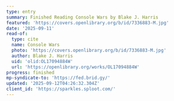 ```yaml
---
type: entry
summary: Finished Reading Console Wars by Blake J. Harris
featured: 'https://covers.openlibrary.org/b/id/7336883-M.jpg'
date: '2025-09-11'
read-of:
  type: cite
  name: Console Wars
  photo: 'https://covers.openlibrary.org/b/id/7336883-M.jpg'
  author: Blake J. Harris
  uid: 'olid:OL17094884W'
  url: 'https://openlibrary.org/works/OL17094884W'
progress: finished
mp-syndicate-to: 'https://fed.brid.gy/'
updated: '2025-09-12T04:26:32.304Z'
client_id: 'https://sparkles.sploot.com/'
---
```



